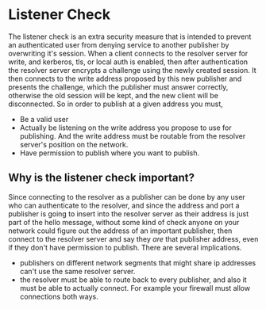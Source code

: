 # Listener Check

The listener check is an extra security measure that is intended to
prevent an authenticated user from denying service to another
publisher by overwriting it's session. When a client connects
to the resolver server for write, and kerberos, tls, or local auth 
is enabled, then after authentication the resolver server encrypts 
a challenge using the newly created session. It then connects to the write address
proposed by this new publisher and presents the challenge, which the
publisher must answer correctly, otherwise the old session will be
kept, and the new client will be disconnected. So in order to publish
at a given address you must,

- Be a valid user
- Actually be listening on the write address you propose to use for
  publishing. And the write address must be routable from the resolver
  server's position on the network.
- Have permission to publish where you want to publish.

## Why is the listener check important?

Since connecting to the resolver as a publisher can be done by any
user who can authenticate to the resolver, and since the address and port a
publisher is going to insert into the resolver server as their address
is just part of the hello message, without some kind of check anyone
on your network could figure out the address of an important
publisher, then connect to the resolver server and say they *are* that
publisher address, even if they don't have permission to publish. There
are several implications.

- publishers on different network segments that might share ip
  addresses can't use the same resolver server.
- the resolver must be able to route back to every publisher, and also
  it must be able to actually connect. For example your firewall must
  allow connections both ways.
